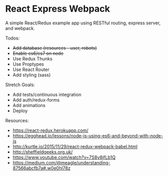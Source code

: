 # React Express Webpack
A simple React/Redux example app using RESTful routing, express server, and webpack.

Todos:
  * ~~Add database (resources - user, robots)~~
  * ~~Enable es6/es7 on node~~
  * Use Redux Thunks
  * Use Proptypes
  * Use React Router
  * Add styling (sass)

Stretch Goals:
  * Add tests/continuous integration
  * Add auth/redux-forms
  * Add animations
  * Deploy

Resources:
  * https://react-redux.herokuapp.com/
  * https://egghead.io/lessons/node-js-using-es6-and-beyond-with-node-js
  * http://kurtle.io/2015/11/29/react-redux-webpack-babel.html
  * http://sheffieldgeeks.org.uk/
  * https://www.youtube.com/watch?v=7S8v8jfLb1Q
  * https://medium.com/@meagle/understanding-87566abcfb7a#.w0e0hl78z